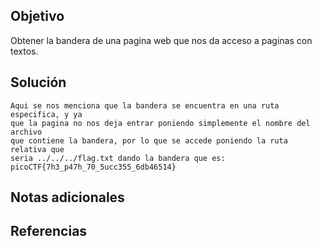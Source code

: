 ## Objetivo
Obtener la bandera de una pagina web que nos da acceso a paginas con textos.

## Solución
```
Aqui se nos menciona que la bandera se encuentra en una ruta especifica, y ya
que la pagina no nos deja entrar poniendo simplemente el nombre del archivo
que contiene la bandera, por lo que se accede poniendo la ruta relativa que
seria ../../../flag.txt dando la bandera que es:
picoCTF{7h3_p47h_70_5ucc355_6db46514}
```
## Notas adicionales
## Referencias